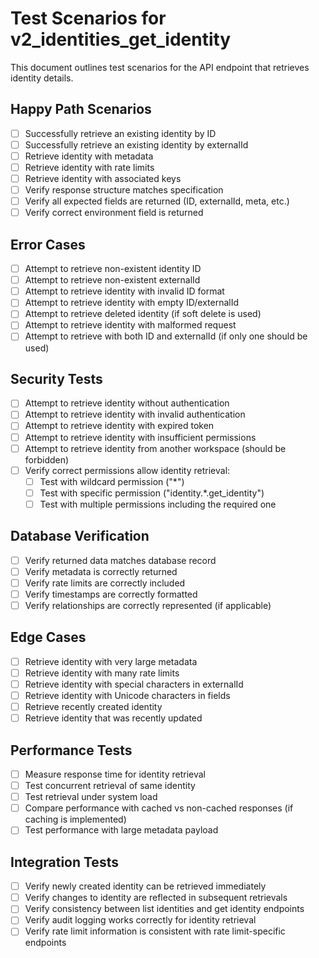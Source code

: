 # Test Scenarios for v2_identities_get_identity

This document outlines test scenarios for the API endpoint that retrieves identity details.

## Happy Path Scenarios

- [ ] Successfully retrieve an existing identity by ID
- [ ] Successfully retrieve an existing identity by externalId
- [ ] Retrieve identity with metadata
- [ ] Retrieve identity with rate limits
- [ ] Retrieve identity with associated keys
- [ ] Verify response structure matches specification
- [ ] Verify all expected fields are returned (ID, externalId, meta, etc.)
- [ ] Verify correct environment field is returned

## Error Cases

- [ ] Attempt to retrieve non-existent identity ID
- [ ] Attempt to retrieve non-existent externalId
- [ ] Attempt to retrieve identity with invalid ID format
- [ ] Attempt to retrieve identity with empty ID/externalId
- [ ] Attempt to retrieve deleted identity (if soft delete is used)
- [ ] Attempt to retrieve identity with malformed request
- [ ] Attempt to retrieve with both ID and externalId (if only one should be used)

## Security Tests

- [ ] Attempt to retrieve identity without authentication
- [ ] Attempt to retrieve identity with invalid authentication
- [ ] Attempt to retrieve identity with expired token
- [ ] Attempt to retrieve identity with insufficient permissions
- [ ] Attempt to retrieve identity from another workspace (should be forbidden)
- [ ] Verify correct permissions allow identity retrieval:
  - [ ] Test with wildcard permission ("*")
  - [ ] Test with specific permission ("identity.*.get_identity")
  - [ ] Test with multiple permissions including the required one

## Database Verification

- [ ] Verify returned data matches database record
- [ ] Verify metadata is correctly returned
- [ ] Verify rate limits are correctly included
- [ ] Verify timestamps are correctly formatted
- [ ] Verify relationships are correctly represented (if applicable)

## Edge Cases

- [ ] Retrieve identity with very large metadata
- [ ] Retrieve identity with many rate limits
- [ ] Retrieve identity with special characters in externalId
- [ ] Retrieve identity with Unicode characters in fields
- [ ] Retrieve recently created identity
- [ ] Retrieve identity that was recently updated

## Performance Tests

- [ ] Measure response time for identity retrieval
- [ ] Test concurrent retrieval of same identity
- [ ] Test retrieval under system load
- [ ] Compare performance with cached vs non-cached responses (if caching is implemented)
- [ ] Test performance with large metadata payload

## Integration Tests

- [ ] Verify newly created identity can be retrieved immediately
- [ ] Verify changes to identity are reflected in subsequent retrievals
- [ ] Verify consistency between list identities and get identity endpoints
- [ ] Verify audit logging works correctly for identity retrieval
- [ ] Verify rate limit information is consistent with rate limit-specific endpoints